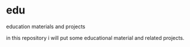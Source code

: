 # edu
education materials and projects

in this repository i will put some educational material and related projects.    

